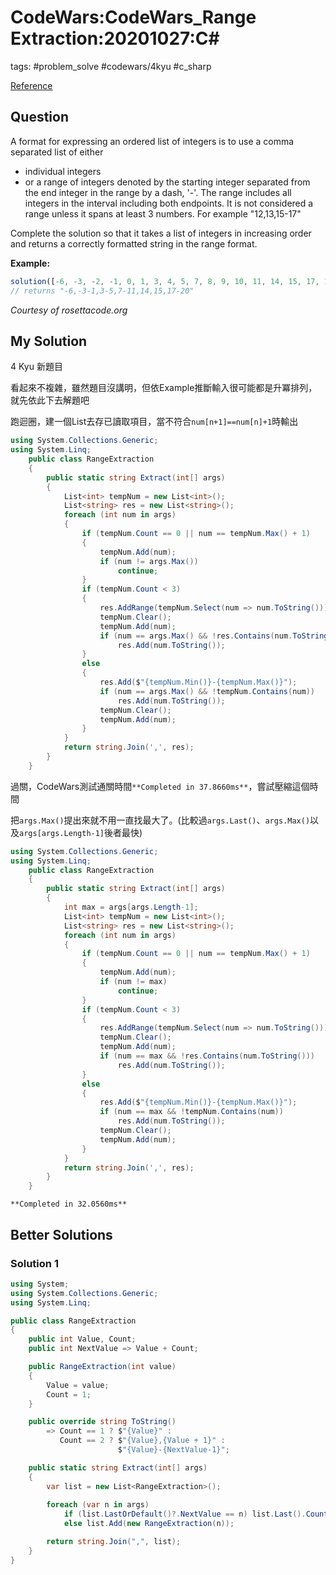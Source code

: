# CodeWars:CodeWars_Range Extraction:20201027:C\#

tags: #problem_solve #codewars/4kyu #c_sharp

[Reference](https://www.codewars.com/kata/51ba717bb08c1cd60f00002f/train/csharp)

## Question

A format for expressing an ordered list of integers is to use a comma separated list of either

- individual integers
- or a range of integers denoted by the starting integer separated from the end integer in the range by a dash, '-'. The range includes all integers in the interval including both endpoints. It is not considered a range unless it spans at least 3 numbers. For example "12,13,15-17"

Complete the solution so that it takes a list of integers in increasing order and returns a correctly formatted string in the range format.

**Example:**

```javascript
solution([-6, -3, -2, -1, 0, 1, 3, 4, 5, 7, 8, 9, 10, 11, 14, 15, 17, 18, 19, 20]);
// returns "-6,-3-1,3-5,7-11,14,15,17-20"
```

*Courtesy of rosettacode.org*

## My Solution

4 Kyu 新題目

看起來不複雜，雖然題目沒講明，但依Example推斷輸入很可能都是升冪排列，就先依此下去解題吧

跑迴圈，建一個List去存已讀取項目，當不符合`num[n+1]==num[n]+1`時輸出

```C#
using System.Collections.Generic;
using System.Linq;   
    public class RangeExtraction
    {
        public static string Extract(int[] args)
        {
            List<int> tempNum = new List<int>();
            List<string> res = new List<string>();
            foreach (int num in args)
            {
                if (tempNum.Count == 0 || num == tempNum.Max() + 1)
                {
                    tempNum.Add(num);
                    if (num != args.Max())
                        continue;
                }
                if (tempNum.Count < 3)
                {
                    res.AddRange(tempNum.Select(num => num.ToString()));
                    tempNum.Clear();
                    tempNum.Add(num);
                    if (num == args.Max() && !res.Contains(num.ToString()))
                        res.Add(num.ToString());
                }
                else
                {
                    res.Add($"{tempNum.Min()}-{tempNum.Max()}");
                    if (num == args.Max() && !tempNum.Contains(num))
                        res.Add(num.ToString());
                    tempNum.Clear();
                    tempNum.Add(num);
                }
            }
            return string.Join(',', res);
        }
    }
```

過關，CodeWars測試通關時間`**Completed in 37.8660ms**`，嘗試壓縮這個時間

把`args.Max()`提出來就不用一直找最大了。(比較過`args.Last()`、`args.Max()`以及`args[args.Length-1]`後者最快)

```C#
using System.Collections.Generic;
using System.Linq;   
    public class RangeExtraction
    {
        public static string Extract(int[] args)
        {
            int max = args[args.Length-1];
            List<int> tempNum = new List<int>();
            List<string> res = new List<string>();
            foreach (int num in args)
            {
                if (tempNum.Count == 0 || num == tempNum.Max() + 1)
                {
                    tempNum.Add(num);
                    if (num != max)
                        continue;
                }
                if (tempNum.Count < 3)
                {
                    res.AddRange(tempNum.Select(num => num.ToString()));
                    tempNum.Clear();
                    tempNum.Add(num);
                    if (num == max && !res.Contains(num.ToString()))
                        res.Add(num.ToString());
                }
                else
                {
                    res.Add($"{tempNum.Min()}-{tempNum.Max()}");
                    if (num == max && !tempNum.Contains(num))
                        res.Add(num.ToString());
                    tempNum.Clear();
                    tempNum.Add(num);
                }
            }
            return string.Join(',', res);
        }
    }
```

`**Completed in 32.0560ms**`

## Better Solutions

### Solution 1

```C#
using System;
using System.Collections.Generic;
using System.Linq;

public class RangeExtraction
{
    public int Value, Count;
    public int NextValue => Value + Count;

    public RangeExtraction(int value)
    {
        Value = value;
        Count = 1;
    }

    public override string ToString()
        => Count == 1 ? $"{Value}" :
           Count == 2 ? $"{Value},{Value + 1}" :
                        $"{Value}-{NextValue-1}";

    public static string Extract(int[] args)
    {
        var list = new List<RangeExtraction>();
        
        foreach (var n in args)
            if (list.LastOrDefault()?.NextValue == n) list.Last().Count++;
            else list.Add(new RangeExtraction(n));

        return string.Join(",", list);
    }
}
```

